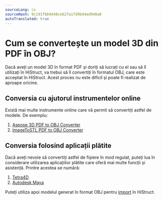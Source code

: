```yaml
---
sourceLang: cs
sourceHash: 9c191f6b9448ce62fa1fd9b44ed940a8
autoTranslated: true
---
```


# Cum se convertește un model 3D din PDF în OBJ?
Dacă aveți un model 3D în format PDF și doriți să lucrați cu el sau să îl utilizați în HiStruct, va trebui să îl convertiți în formatul OBJ, care este acceptat în HiStruct. Acest proces nu este dificil și poate fi realizat de aproape oricine.

## Conversia cu ajutorul instrumentelor online
Există mai multe instrumente online care vă permit să convertiți astfel de modele. De exemplu:

1. [Aspose 3D PDF to OBJ Converter](https://products.aspose.app/3d/conversion/pdf-to-obj)
2. [ImageToSTL PDF to OBJ Converter](https://imagetostl.com/convert/file/pdf/to/obj)

## Conversia folosind aplicații plătite
Dacă aveți nevoie să convertiți astfel de fișiere în mod regulat, puteți lua în considerare utilizarea aplicațiilor plătite care oferă mai multe funcții și asistență. Printre acestea se numără:

1. [Tetra4D](https://tetra4d.com/)
2. [Autodesk Maya](https://www.autodesk.com/products/maya)


Puteți utiliza apoi modelul generat în format OBJ pentru [import](importObj.md) în HiStruct.